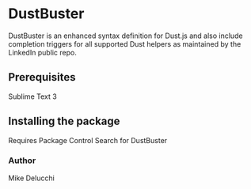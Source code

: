 # DustBuster
DustBuster is an enhanced syntax definition for Dust.js and also include completion triggers for all supported Dust helpers as maintained by the LinkedIn public repo. 

## Prerequisites
Sublime Text 3

## Installing the package
Requires Package Control
Search for DustBuster

### Author
Mike Delucchi